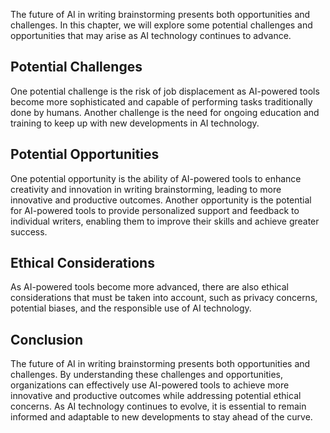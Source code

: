 
The future of AI in writing brainstorming presents both opportunities and challenges. In this chapter, we will explore some potential challenges and opportunities that may arise as AI technology continues to advance.

Potential Challenges
--------------------

One potential challenge is the risk of job displacement as AI-powered tools become more sophisticated and capable of performing tasks traditionally done by humans. Another challenge is the need for ongoing education and training to keep up with new developments in AI technology.

Potential Opportunities
-----------------------

One potential opportunity is the ability of AI-powered tools to enhance creativity and innovation in writing brainstorming, leading to more innovative and productive outcomes. Another opportunity is the potential for AI-powered tools to provide personalized support and feedback to individual writers, enabling them to improve their skills and achieve greater success.

Ethical Considerations
----------------------

As AI-powered tools become more advanced, there are also ethical considerations that must be taken into account, such as privacy concerns, potential biases, and the responsible use of AI technology.

Conclusion
----------

The future of AI in writing brainstorming presents both opportunities and challenges. By understanding these challenges and opportunities, organizations can effectively use AI-powered tools to achieve more innovative and productive outcomes while addressing potential ethical concerns. As AI technology continues to evolve, it is essential to remain informed and adaptable to new developments to stay ahead of the curve.
